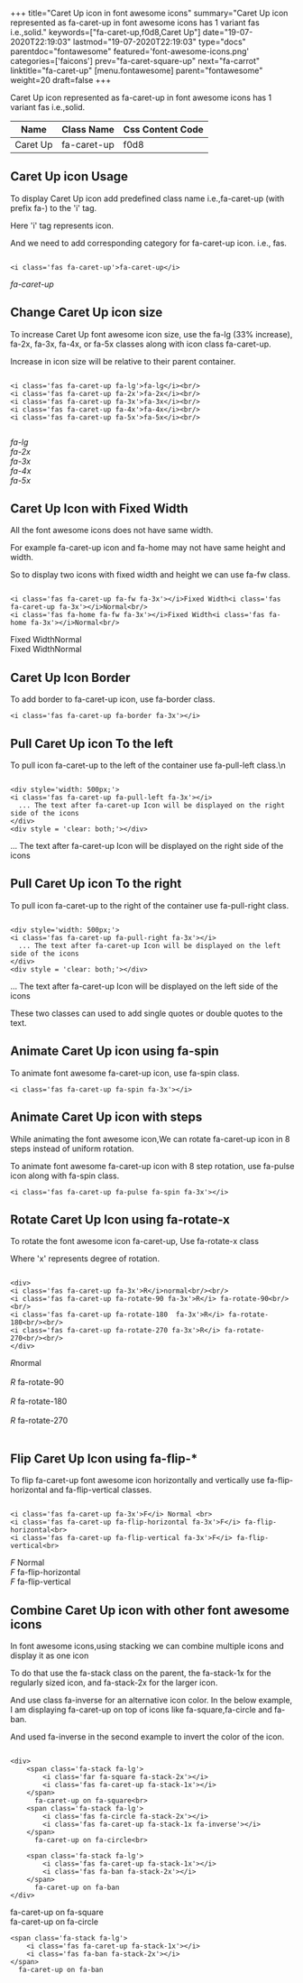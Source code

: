 +++
title="Caret Up icon in font awesome icons"
summary="Caret Up icon represented as fa-caret-up in font awesome icons has 1 variant fas i.e.,solid."
keywords=["fa-caret-up,f0d8,Caret Up"]
date="19-07-2020T22:19:03"
lastmod="19-07-2020T22:19:03"
type="docs"
parentdoc="fontawesome"
featured='font-awesome-icons.png'
categories=['faicons']
prev="fa-caret-square-up"
next="fa-carrot"
linktitle="fa-caret-up"
[menu.fontawesome]
parent="fontawesome"
weight=20
draft=false
+++


Caret Up icon represented as fa-caret-up in font awesome icons has 1 variant fas i.e.,solid.

<div class='table-responsive'><table class='table'><thead><tr><th>Name</th><th>Class Name</th><th>Css Content Code</th></tr></thead><tbody><tr><td>Caret Up</td><td>fa-caret-up</td><td>f0d8</td></tr></tbody></table></div>



## Caret Up icon Usage

To display Caret Up icon add predefined class name i.e.,fa-caret-up (with prefix fa-) to the 'i' tag.

Here 'i' tag represents icon.

And we need to add corresponding category for fa-caret-up icon. i.e., fas.


```

<i class='fas fa-caret-up'>fa-caret-up</i>
```

<i class='fas fa-caret-up'>fa-caret-up</i>




## Change Caret Up icon size
To increase Caret Up font awesome icon size, use the fa-lg (33% increase), fa-2x, fa-3x, fa-4x, or fa-5x classes along with icon class fa-caret-up.

Increase in icon size will be relative to their parent container. 

```

<i class='fas fa-caret-up fa-lg'>fa-lg</i><br/>
<i class='fas fa-caret-up fa-2x'>fa-2x</i><br/>
<i class='fas fa-caret-up fa-3x'>fa-3x</i><br/>
<i class='fas fa-caret-up fa-4x'>fa-4x</i><br/>
<i class='fas fa-caret-up fa-5x'>fa-5x</i><br/>
            
```

<i class='fas fa-caret-up fa-lg'>fa-lg</i><br/>
<i class='fas fa-caret-up fa-2x'>fa-2x</i><br/>
<i class='fas fa-caret-up fa-3x'>fa-3x</i><br/>
<i class='fas fa-caret-up fa-4x'>fa-4x</i><br/>
<i class='fas fa-caret-up fa-5x'>fa-5x</i><br/>
            



## Caret Up Icon with Fixed Width 

All the font awesome icons does not have same width.

For example fa-caret-up icon and fa-home may not have same height and width.

So to display two icons with fixed width and height we can use fa-fw class.


```

<i class='fas fa-caret-up fa-fw fa-3x'></i>Fixed Width<i class='fas fa-caret-up fa-3x'></i>Normal<br/>
<i class='fas fa-home fa-fw fa-3x'></i>Fixed Width<i class='fas fa-home fa-3x'></i>Normal<br/>
```

<i class='fas fa-caret-up fa-fw fa-3x'></i>Fixed Width<i class='fas fa-caret-up fa-3x'></i>Normal<br/>
<i class='fas fa-home fa-fw fa-3x'></i>Fixed Width<i class='fas fa-home fa-3x'></i>Normal<br/>



## Caret Up Icon Border 

To add border to fa-caret-up icon, use fa-border class.


```
<i class='fas fa-caret-up fa-border fa-3x'></i>

```
<i class='fas fa-caret-up fa-border fa-3x'></i>





## Pull Caret Up icon To the left

To pull icon fa-caret-up to the left of the container use fa-pull-left class.\n

```

<div style='width: 500px;'>
<i class='fas fa-caret-up fa-pull-left fa-3x'></i>
  ... The text after fa-caret-up Icon will be displayed on the right side of the icons
</div>
<div style = 'clear: both;'></div>
```

<div style='width: 500px;'>
<i class='fas fa-caret-up fa-pull-left fa-3x'></i>
  ... The text after fa-caret-up Icon will be displayed on the right side of the icons
</div>
<div style = 'clear: both;'></div>




## Pull Caret Up icon To the right
To pull icon fa-caret-up to the right of the container use fa-pull-right class.

```

<div style='width: 500px;'>
<i class='fas fa-caret-up fa-pull-right fa-3x'></i>
  ... The text after fa-caret-up Icon will be displayed on the left side of the icons
</div>
<div style = 'clear: both;'></div>
```

<div style='width: 500px;'>
<i class='fas fa-caret-up fa-pull-right fa-3x'></i>
  ... The text after fa-caret-up Icon will be displayed on the left side of the icons
</div>
<div style = 'clear: both;'></div>

These two classes can used to add single quotes or double quotes to the text.


## Animate Caret Up icon using fa-spin
To animate font awesome fa-caret-up icon, use fa-spin class.

```
<i class='fas fa-caret-up fa-spin fa-3x'></i>
```
<i class='fas fa-caret-up fa-spin fa-3x'></i>




## Animate Caret Up icon with steps
While animating the font awesome icon,We can rotate fa-caret-up icon in 8 steps instead of uniform rotation.

To animate font awesome fa-caret-up icon with 8 step rotation, use fa-pulse icon along with fa-spin class.


```
<i class='fas fa-caret-up fa-pulse fa-spin fa-3x'></i>

```
<i class='fas fa-caret-up fa-pulse fa-spin fa-3x'></i>





## Rotate Caret Up Icon using fa-rotate-x
To rotate the font awesome icon fa-caret-up, Use fa-rotate-x class

Where 'x' represents degree of rotation.


```

<div>
<i class='fas fa-caret-up fa-3x'>R</i>normal<br/><br/>
<i class='fas fa-caret-up fa-rotate-90 fa-3x'>R</i> fa-rotate-90<br/><br/> 
<i class='fas fa-caret-up fa-rotate-180  fa-3x'>R</i> fa-rotate-180<br/><br/> 
<i class='fas fa-caret-up fa-rotate-270 fa-3x'>R</i> fa-rotate-270<br/><br/>
</div>
```

<div>
<i class='fas fa-caret-up fa-3x'>R</i>normal<br/><br/>
<i class='fas fa-caret-up fa-rotate-90 fa-3x'>R</i> fa-rotate-90<br/><br/> 
<i class='fas fa-caret-up fa-rotate-180  fa-3x'>R</i> fa-rotate-180<br/><br/> 
<i class='fas fa-caret-up fa-rotate-270 fa-3x'>R</i> fa-rotate-270<br/><br/>
</div>




## Flip Caret Up Icon using fa-flip-*
To flip fa-caret-up font awesome icon horizontally and vertically use fa-flip-horizontal and fa-flip-vertical classes. 

```

<i class='fas fa-caret-up fa-3x'>F</i> Normal <br>
<i class='fas fa-caret-up fa-flip-horizontal fa-3x'>F</i> fa-flip-horizontal<br>
<i class='fas fa-caret-up fa-flip-vertical fa-3x'>F</i> fa-flip-vertical<br>
```

<i class='fas fa-caret-up fa-3x'>F</i> Normal <br>
<i class='fas fa-caret-up fa-flip-horizontal fa-3x'>F</i> fa-flip-horizontal<br>
<i class='fas fa-caret-up fa-flip-vertical fa-3x'>F</i> fa-flip-vertical<br>




## Combine Caret Up icon with other font awesome icons
In font awesome icons,using stacking we can combine multiple icons and display it as one icon 

To do that use the fa-stack class on the parent, the fa-stack-1x for the regularly sized icon, and fa-stack-2x for the larger icon.

And use class fa-inverse for an alternative icon color. 
In the below example, I am displaying fa-caret-up on top of icons like fa-square,fa-circle and fa-ban.

And used fa-inverse in the second example to invert the color of the icon.

```

<div>
    <span class='fa-stack fa-lg'>
        <i class='far fa-square fa-stack-2x'></i>
        <i class='fas fa-caret-up fa-stack-1x'></i>
    </span>
      fa-caret-up on fa-square<br>
    <span class='fa-stack fa-lg'>
        <i class='fas fa-circle fa-stack-2x'></i>
        <i class='fas fa-caret-up fa-stack-1x fa-inverse'></i>
    </span>
      fa-caret-up on fa-circle<br>

    <span class='fa-stack fa-lg'>
        <i class='fas fa-caret-up fa-stack-1x'></i>
        <i class='fas fa-ban fa-stack-2x'></i>
    </span>
      fa-caret-up on fa-ban
</div>
```

<div>
    <span class='fa-stack fa-lg'>
        <i class='far fa-square fa-stack-2x'></i>
        <i class='fas fa-caret-up fa-stack-1x'></i>
    </span>
      fa-caret-up on fa-square<br>
    <span class='fa-stack fa-lg'>
        <i class='fas fa-circle fa-stack-2x'></i>
        <i class='fas fa-caret-up fa-stack-1x fa-inverse'></i>
    </span>
      fa-caret-up on fa-circle<br>

    <span class='fa-stack fa-lg'>
        <i class='fas fa-caret-up fa-stack-1x'></i>
        <i class='fas fa-ban fa-stack-2x'></i>
    </span>
      fa-caret-up on fa-ban
</div>






